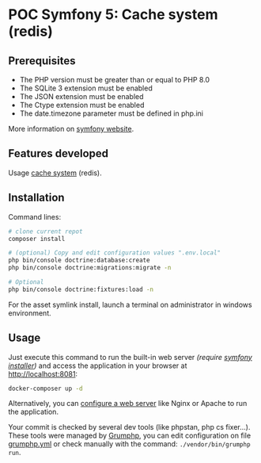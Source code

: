 # POC Symfony 5: Cache system (redis)
## Prerequisites

* The PHP version must be greater than or equal to PHP 8.0
* The SQLite 3 extension must be enabled
* The JSON extension must be enabled
* The Ctype extension must be enabled
* The date.timezone parameter must be defined in php.ini

More information on [symfony website](https://symfony.com/doc/5.2/reference/requirements.html).

## Features developed
Usage [cache system](https://symfony.com/doc/current/cache.html#cache-configuration-with-frameworkbundle) (redis).

## Installation
Command lines:

```bash
# clone current repot
composer install

# (optional) Copy and edit configuration values ".env.local"
php bin/console doctrine:database:create
php bin/console doctrine:migrations:migrate -n

# Optional
php bin/console doctrine:fixtures:load -n
```

For the asset symlink install, launch a terminal on administrator in windows environment.

## Usage
Just execute this command to run the built-in web server _(require [symfony installer](https://symfony.com/download))_ and access the application in your browser at <http://localhost:8081>:

```bash
docker-composer up -d
```

Alternatively, you can [configure a web server](https://symfony.com/doc/current/cookbook/configuration/web_server_configuration.html) like Nginx or Apache to run the application.

Your commit is checked by several dev tools (like phpstan, php cs fixer...). These tools were managed by [Grumphp](https://github.com/phpro/grumphp), you can edit configuration on file [grumphp.yml](./grumphp.yml) or check manually with the command: `./vendor/bin/grumphp run`.